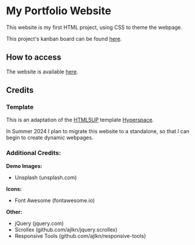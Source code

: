 # My Portfolio Website

This website is my first HTML project, using CSS to theme the webpage.

This project's kanban board can be found [here](https://github.com/users/Jacob-KW/projects/1).

## How to access

The website is available [here](https://jacob-kw.github.io/jacobkw.github.io/).

## Credits

### Template

This is an adaptation of the [HTML5UP](https://html5up.net/) template [Hyperspace](https://html5up.net/hyperspace).

In Summer 2024 I plan to migrate this website to a standalone, so that I can begin to create dynamic webpages.

### Additional Credits:

**Demo Images:**
- Unsplash (unsplash.com)

**Icons:**
- Font Awesome (fontawesome.io)

**Other:**
- jQuery (jquery.com)
- Scrollex (github.com/ajlkn/jquery.scrollex)
- Responsive Tools (github.com/ajlkn/responsive-tools)